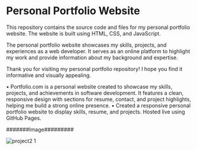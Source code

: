# Personal Portfolio Website

This repository contains the source code and files for my personal portfolio website. The website is built using HTML, CSS, and JavaScript.

The personal portfolio website showcases my skills, projects, and experiences as a web developer. It serves as an online platform to highlight my work and provide information about my background and expertise.

Thank you for visiting my personal portfolio repository! I hope you find it informative and visually appealing.

• Portfolio.com is a personal website created to showcase my skills, projects, and achievements in software development. It
 features a clean, responsive design with sections for resume, contact, and project highlights, helping me build a strong
 online presence.
 • Created a responsive personal portfolio website to display skills, resume, and projects. Hosted live using GitHub Pages.

 #######Image#########

 ![project2 1](https://github.com/user-attachments/assets/84b684af-f8bf-4851-b4fd-e2953d81c085)

 
